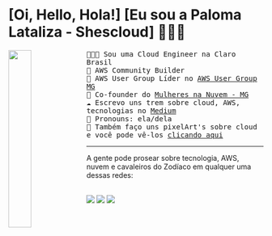 # [Oi, Hello, Hola!] [Eu sou a Paloma Lataliza - Shescloud]  👋👋👋 
<a href="beacons.ai/shescloud_"><img align="left" width="30%" src="https://images-dir.s3.us-west-2.amazonaws.com/paloma-2.png"></a>
<samp>
👩🏼‍💻 Sou uma Cloud Engineer na Claro Brasil
<br>
🚀 AWS Community Builder
<br>
🚀 AWS User Group Líder no <a href="https://www.meetup.com/pt-BR/awsusergroupmg/"> AWS User Group MG </a>
<br>
🌺 Co-founder do <a href="https://www.linkedin.com/company/mulheres-na-nuvem-mg"> Mulheres na Nuvem - MG </a>
<br>
☁️ Escrevo uns trem sobre cloud, AWS, tecnologias no <a href="https://medium.com/@shescloud_"> Medium </a>
<br>
💖 Pronouns: ela/dela
<br>
👾 Também faço uns pixelArt's sobre cloud e você pode vê-los <a href="https://www.shescloud.me"> clicando aqui </a>
<br>
</samp>

<hr>
<div>
  A gente pode prosear sobre tecnologia, AWS, nuvem e cavaleiros do Zodíaco em qualquer uma dessas redes: 
<br><br>
  
  <a href="https://instagram.com/shescloud_" target="_blank"><img src="https://img.shields.io/badge/-Instagram-%23E4405F?style=for-the-badge&logo=instagram&logoColor=white" target="_blank"></a>
  <a href="https://www.linkedin.com/in/palomalataliza" target="_blank"><img src="https://img.shields.io/badge/-LinkedIn-%230077B5?style=for-the-badge&logo=linkedin&logoColor=white" target="_blank"></a>     <a href="https://twitter.com/shescloud_" target="_blank"><img src="https://img.shields.io/badge/Twitter-1DA1F2?style=for-the-badge&logo=twitter&logoColor=white" target="_blank"></a>  
 
  
</div>
